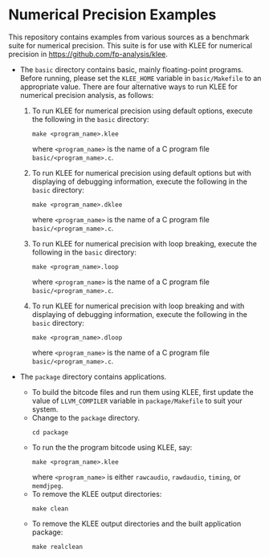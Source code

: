 # Numerical Precision Examples

This repository contains examples from various sources as a benchmark
suite for numerical precision. This suite is for use with KLEE for
numerical precision in https://github.com/fp-analysis/klee.

* The `basic` directory contains basic, mainly floating-point
  programs. Before running, please set the `KLEE_HOME` variable in
  `basic/Makefile` to an appropriate value. There are four alternative
  ways to run KLEE for numerical precision analysis, as follows:
  1. To run KLEE for numerical precision using default options,
     execute the following in the `basic` directory:
     ```
     make <program_name>.klee
     ```
     where `<program_name>` is the name of a C program file
     `basic/<program_name>.c`.
     
  2. To run KLEE for numerical precision using default options but
     with displaying of debugging information, execute the following
     in the `basic` directory:
     ```
     make <program_name>.dklee
     ```
     where `<program_name>` is the name of a C program file
     `basic/<program_name>.c`.
  3. To run KLEE for numerical precision with loop breaking, execute
     the following in the `basic` directory:
     ```
     make <program_name>.loop
     ```
     where `<program_name>` is the name of a C program file
     `basic/<program_name>.c`.
  
  4. To run KLEE for numerical precision with loop breaking and with
     displaying of debugging information, execute the following in the
     `basic` directory:
     ```
     make <program_name>.dloop
     ```
     where `<program_name>` is the name of a C program file
     `basic/<program_name>.c`.
  
* The `package` directory contains applications.
   * To build the bitcode files and run them using KLEE, first update
     the value of `LLVM_COMPILER` variable in `package/Makefile` to
     suit your system.
   * Change to the `package` directory.
     ```
     cd package
     ```
   * To run the the program bitcode using KLEE, say:
     ```
     make <program_name>.klee
     ```
     where `<program_name>` is either `rawcaudio`, `rawdaudio`, `timing`,
     or `memdjpeg`.
   * To remove the KLEE output directories:
     ```
     make clean
     ```
   * To remove the KLEE output directories and the built application
     package:
     ```
     make realclean
     ```
     
